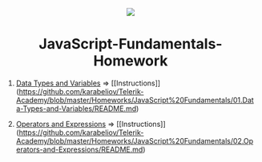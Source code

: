 <p align="center"><a href="http://academy.telerik.com/"><img src="https://github.com/karabeliov/Telerik-Academy/blob/master/Homeworks/C%231/07.Exam-preparation/Telerik.png" /></a></p>

<h1 align="center">JavaScript-Fundamentals-Homework</h1>

01. [Data Types and Variables](https://github.com/karabeliov/Telerik-Academy/tree/master/Homeworks/JavaScript%20Fundamentals/01.Data-Types-and-Variables)     => [[Instructions]] (https://github.com/karabeliov/Telerik-Academy/blob/master/Homeworks/JavaScript%20Fundamentals/01.Data-Types-and-Variables/README.md)

02. [Operators and Expressions](https://github.com/karabeliov/Telerik-Academy/tree/master/Homeworks/JavaScript%20Fundamentals/02.Operators-and-Expressions)     => [[Instructions]] (https://github.com/karabeliov/Telerik-Academy/blob/master/Homeworks/JavaScript%20Fundamentals/02.Operators-and-Expressions/README.md)
